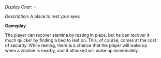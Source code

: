 _Display Char:_ =

_Description:_ A place to rest your eyes

**Gameplay**

The player can recover stamina by resting in place, but he can recover it much quicker by finding a bed to rest on. This, of course, comes at the cost of security. While resting, there is a chance that the player will wake up when a zombie is nearby, and if attacked will wake up immediately.